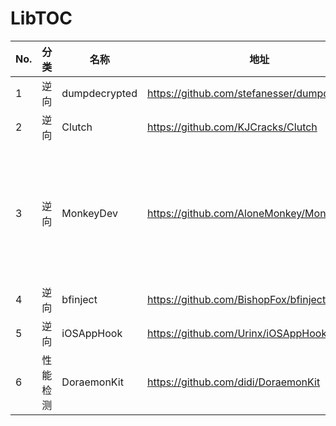 # LibTOC

| No. | 分类 | 名称 | 地址 | 备注 |
| --- | --- | --- | --- | --- |
| 1 | 逆向 | dumpdecrypted | https://github.com/stefanesser/dumpdecrypted |  |
| 2 | 逆向 | Clutch | https://github.com/KJCracks/Clutch |  |
| 3 | 逆向 | MonkeyDev | https://github.com/AloneMonkey/MonkeyDev | 三方注入动态库方法 |
| 4 | 逆向 | bfinject | https://github.com/BishopFox/bfinject |  |
| 5 | 逆向 | iOSAppHook | https://github.com/Urinx/iOSAppHook |  |
| 6 | 性能检测 | DoraemonKit | https://github.com/didi/DoraemonKit |  | 

